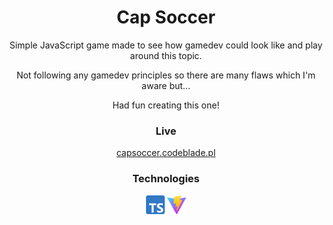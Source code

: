 <div align="center">
  <h1>Cap Soccer</h1>
  <p>
    Simple JavaScript game made to see how gamedev could look like and play around this topic.
  </p>
  <p>
    Not following any gamedev principles so there are many flaws which I'm aware but...
  </p>
  <p>
    Had fun creating this one!
  </p>

  <h3>Live</h3>
  <p>
    <a href="https://capsoccer.codeblade.pl/">capsoccer.codeblade.pl</a>
  </p>

  <h3>Technologies</h3>
  <p>
    <img alt="Typescript logo" src="./assets/images/typescript.svg" width="30">
    <img alt="Vite logo" src="./assets/images/vite.svg" width="30">
</div>
